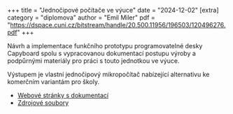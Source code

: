 +++
title = "Jednočipové počítače ve výuce"
date = "2024-12-02"
[extra]
category = "diplomova"
author = "Emil Miler"
pdf = "https://dspace.cuni.cz/bitstream/handle/20.500.11956/196503/120496276.pdf"
+++

Návrh a implementace funkčního prototypu programovatelné desky Capyboard spolu s vypracovanou dokumentací postupu výroby a podpůrnými materiály pro práci s touto jednotkou ve výuce.

<!-- more -->

Výstupem je vlastní jednočipový mikropočítač nabízející alternativu ke komerčním variantám pro školy.

- [Webové stránky s dokumentací](https://docs.capyboard.dev/)
- [Zdrojové soubory](https://github.com/realcharmer/capyboard)
